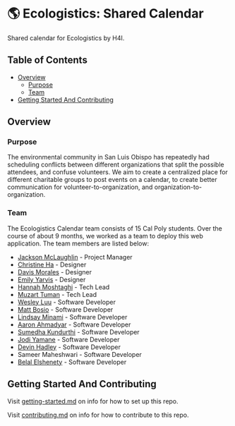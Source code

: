 # :earth_americas: Ecologistics: Shared Calendar

Shared calendar for Ecologistics by H4I.

## Table of Contents

- [Overview](#overview)
  - [Purpose](#purpose)
  - [Team](#team)
- [Getting Started And Contributing](#getting-started-and-contributing)

## Overview

### Purpose

The environmental community in San Luis Obispo has repeatedly had scheduling conflicts between different organizations that split the possible attendees, and confuse volunteers. We aim to create a centralized place for different charitable groups to post events on a calendar, to create better communication for volunteer-to-organization, and organization-to-organization.

### Team

The Ecologistics Calendar team consists of 15 Cal Poly students. Over the course of about 9 months, we worked as a team to deploy this web application. The team members are listed below:

- [Jackson McLaughlin](https://www.linkedin.com/) - Project Manager
- [Christine Ha](https://www.linkedin.com/in/christinenha/) - Designer
- [Davis Morales](https://www.linkedin.com/in/davismoralescs/) - Designer
- [Emily Yarvis](https://www.linkedin.com/in/emily-yarvis/) - Designer
- [Hannah Moshtaghi](https://www.linkedin.com/in/hannah-moshtaghi/) - Tech Lead
- [Muzart Tuman](https://www.linkedin.com/in/muzart-tuman/) - Tech Lead
- [Wesley Luu](https://www.linkedin.com/in/wesley-luu-067771204/) - Software Developer
- [Matt Bosio](https://www.linkedin.com/in/matthew-bosio-194779253/) - Software Developer
- [Lindsay Minami](https://www.linkedin.com/in/lindsay-minami-990041254/) - Software Developer
- [Aaron Ahmadyar](https://www.linkedin.com/in/aaron-ahmadyar-3564961b7/) - Software Developer
- [Sumedha Kundurthi](https://www.linkedin.com/in/sumedha-kundurthi-514013235/) - Software Developer
- [Jodi Yamane](http://linkedin.com/in/jodi-yamane-615708253) - Software Developer
- [Devin Hadley](https://www.linkedin.com/in/devin-hadley-6666871b7/) - Software Developer
- Sameer Maheshwari - Software Developer
- [Belal Elshenety](https://www.linkedin.com/in/belal-elshenety-53095a24b) - Software Developer

## Getting Started And Contributing

Visit [getting-started.md](docs/getting-started.md) on info for how to set up this repo.

Visit [contributing.md](docs/contributing.md) on info for how to contribute to this repo.
